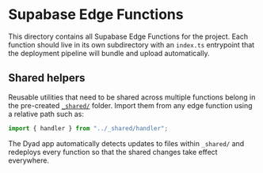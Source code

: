 # Supabase Edge Functions

This directory contains all Supabase Edge Functions for the project. Each function should live in its own subdirectory with an `index.ts` entrypoint that the deployment pipeline will bundle and upload automatically.

## Shared helpers

Reusable utilities that need to be shared across multiple functions belong in the pre-created [`_shared/`](./_shared) folder. Import them from any edge function using a relative path such as:

```ts
import { handler } from "../_shared/handler";
```

The Dyad app automatically detects updates to files within `_shared/` and redeploys every function so that the shared changes take effect everywhere.
